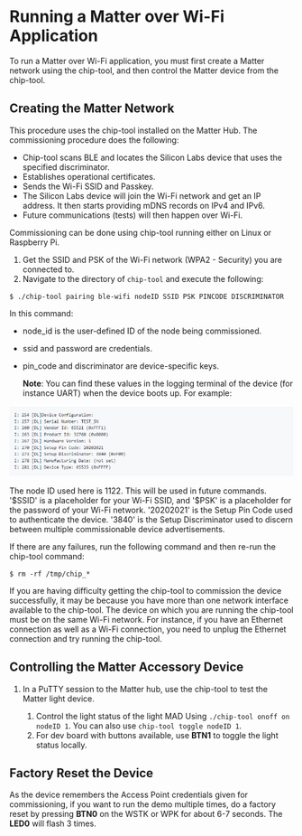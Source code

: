 # Running a Matter over Wi-Fi Application

To run a Matter over Wi-Fi application, you must first create a Matter network using the chip-tool, and then control the Matter device from the chip-tool.

## Creating the Matter Network

This procedure uses the chip-tool installed on the Matter Hub. The commissioning procedure does the following:

- Chip-tool scans BLE and locates the Silicon Labs device that uses the specified discriminator.
- Establishes operational certificates.
- Sends the Wi-Fi SSID and Passkey.
- The Silicon Labs device will join the Wi-Fi network and get an IP address. It then starts providing mDNS records on IPv4 and IPv6.
- Future communications (tests) will then happen over Wi-Fi.

Commissioning can be done using chip-tool running either on Linux or Raspberry Pi.

1. Get the SSID and PSK of the Wi-Fi network (WPA2 - Security) you are connected to.
2. Navigate to the directory of `chip-tool` and execute the following:

```shell
$ ./chip-tool pairing ble-wifi nodeID SSID PSK PINCODE DISCRIMINATOR
```

In this command:

- node_id is the user-defined ID of the node being commissioned.
- ssid and password are credentials.
- pin_code and discriminator are device-specific keys.

  **Note**: You can find these values in the logging terminal of the device (for instance UART) when the device boots up. For example:

![Device Configuration](./images/device-configuration.png)

The node ID used here is 1122. This will be used in future commands. '\$SSID' is a placeholder for your Wi-Fi SSID, and '\$PSK' is a placeholder for the password of your Wi-Fi network. '20202021' is the Setup Pin Code used to authenticate the device. '3840' is the Setup Discriminator used to discern between multiple commissionable device advertisements.

If there are any failures, run the following command and then re-run the chip-tool command:

```shell
$ rm -rf /tmp/chip_*
```

If you are having difficulty getting the chip-tool to commission the device successfully, it may be because you have more than one network interface available to the chip-tool. The device on which you are running the chip-tool must be on the same Wi-Fi network. For instance, if you have an Ethernet connection as well as a Wi-Fi connection, you need to unplug the Ethernet connection and try running the chip-tool.

## Controlling the Matter Accessory Device

1. In a PuTTY session to the Matter hub, use the chip-tool to test the Matter light device.

   1. Control the light status of the light MAD Using `./chip-tool onoff on nodeID 1`. You can also use `chip-tool toggle nodeID 1`.
   2. For dev board with buttons available, use **BTN1** to toggle the light status locally.

## Factory Reset the Device

As the device remembers the Access Point credentials given for commissioning, if you want to run the demo multiple times, do a factory reset by pressing **BTN0**
on the WSTK or WPK for about 6-7 seconds. The **LED0** will flash 3 times.
